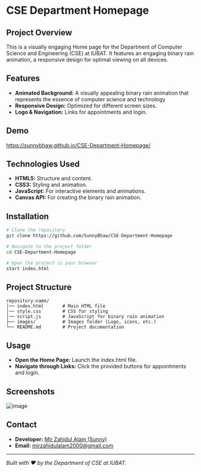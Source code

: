 # CSE Department Homepage 

## Project Overview
This is a visually engaging Home page for the Department of Computer Science and Engineering (CSE) at IUBAT. It features an engaging binary rain animation, a responsive design for optimal viewing on all devices.

## Features
- **Animated Background:** A visually appealing binary rain animation that represents the essence of computer science and technology
- **Responsive Design:** Optimized for different screen sizes.
- **Logo & Navigation:** Links for appointments and login.

## Demo
https://sunnybhaw.github.io/CSE-Department-Homepage/

## Technologies Used
- **HTML5:** Structure and content.
- **CSS3:** Styling and animation.
- **JavaScript:** For interactive elements and animations.
- **Canvas API:** For creating the binary rain animation.

## Installation
```bash
# Clone the repository
git clone https://github.com/SunnyBhaw/CSE-Department-Homepage

# Navigate to the project folder
cd CSE-Department-Homepage

# Open the project in your browser
start index.html
```

## Project Structure
```
repository-name/
│── index.html       # Main HTML file
│── style.css        # CSS for styling
│── script.js        # JavaScript for binary rain animation
├── images/          # Images folder (Logo, icons, etc.)
└── README.md        # Project documentation
```

## Usage
- **Open the Home Page:** Launch the index.html file.
- **Navigate through Links:** Click the provided buttons for appointments and login.

## Screenshots
![image](https://github.com/user-attachments/assets/3271099b-8e64-41f1-b5fa-8b6df3dca644)


## Contact
- **Developer:** [Mir Zahidul Alam (Sunny)](https://www.facebook.com/sunnybhaww/)
- **Email:** mirzahidulalam2000@gmail.com

---
*Built with ❤️ by the Department of CSE at IUBAT.*
